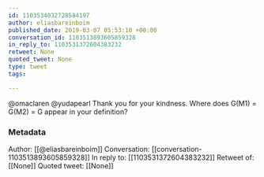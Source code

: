 ```yaml
---
id: 1103534032728584197
author: eliasbareinboim
published_date: 2019-03-07 05:53:10 +00:00
conversation_id: 1103513893605859328
in_reply_to: 1103531372604383232
retweet: None
quoted_tweet: None
type: tweet
tags:

---
```


@omaclaren @yudapearl Thank you for your kindness. Where does G(M1) = G(M2) = G appear in your definition?

### Metadata

Author: [[@eliasbareinboim]]
Conversation: [[conversation-1103513893605859328]]
In reply to: [[1103531372604383232]]
Retweet of: [[None]]
Quoted tweet: [[None]]
